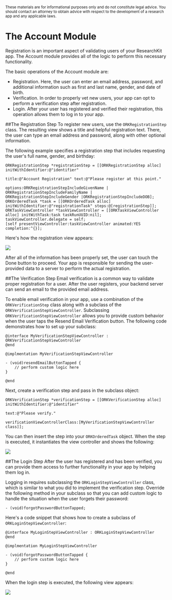 # 
<sub>These materials are for informational purposes only and do not constitute legal advice. You should contact an attorney to obtain advice with respect to the development of a research app and any applicable laws.</sub>

# The Account Module
Registration is an important aspect of validating users of your ResearchKit app. The Account module provides all of the logic to perform this necessary functionality.

The basic operations of the Account module are:

 * Registration. Here, the user can enter an email address, password, and additional information such as first and last name, gender, and date of birth.
 * Verification. In order to properly vet new users, your app can opt to perform a verification step after registration.
 * Login. After your user has registered and verified their registration, this operation allows them to log in to your app.

##The Registration Step
To register new users, use the `ORKRegistrationStep` class. The resulting view shows a title and helpful registration text. There, the user can type an email address and password, along with other optional information.

The following example specifies a registration step that includes requesting the user's full name, gender, and birthday:

    ORKRegistrationStep *registrationStep = [[ORKRegistrationStep alloc] initWithIdentifier:@"identifier"
                                                                                      title:@"Account Registration" text:@"Please register at this point."
                                                                                    options:ORKRegistrationStepIncludeGivenName |                                             ORKRegistrationStepIncludeFamilyName | ORKRegistrationStepIncludeGender |ORKRegistrationStepIncludeDOB];
    ORKOrderedTask *task = [[ORKOrderedTask alloc] initWithIdentifier:@"registrationTask" steps:@[registrationStep]];
    ORKTaskViewController *taskViewController = [[ORKTaskViewController alloc] initWithTask:task taskRunUUID:nil];
    taskViewController.delegate = self;
    [self presentViewController:taskViewController animated:YES completion:^{}];


Here's how the registration view appears:

![](Registration.png)

After all of the information has been properly set, the user can touch the Done button to proceed. Your app is responsible for sending the user-provided data to a server to perform the actual registration.

##The Verification Step
Email verification is a common way to validate proper registration for a user. After the user registers, your backend server can send an email to the provided email address.

To enable email verification in your app, use a combination of the `ORKVerificationStep` class along with a subclass of the `ORKVerificationStepViewController`. Subclassing `ORKVerificationStepViewController` allows you to provide custom behavior when the user taps the Resend Email Verification button. The following code demonstrates how to set up your subclass:

	@interface MyVerificationStepViewController : ORKVerificationStepViewController
	@end

	@implmentation MyVerificationStepViewController

	- (void)resendEmailButtonTapped {
   		// perform custom logic here 
	}

	@end

Next, create a verification step and pass in the subclass object:

    ORKVerificationStep *verificationStep = [[ORKVerificationStep alloc] initWithIdentifier:@"identifier"
                                                                                       text:@"Please verify."
                                                            verificationViewControllerClass:[MyVerificationStepViewController class]];

You can then insert the step into your `ORKOrderedTask` object. When the step is executed, it instantiates the view controller and shows the following:

![](Verification.png)

##The Login Step
After the user has registered and has been verified, you can provide them access to further functionality in your app by helping them log in.

Logging in requires subclassing the `ORKLoginStepViewController` class, which is similar to what you did to implement the verification step. Override the following method in your subclass so that you can add custom logic to handle the situation when the user forgets their password:

	- (void)forgotPasswordButtonTapped;


Here's a code snippet that shows how to create a subclass of `ORKLoginStepViewController`:

	@interface MyLoginStepViewController : ORKLoginStepViewController
	@end

	@implmentation MyLoginStepViewController

	- (void)forgotPasswordButtonTapped {
   		// perform custom logic here 
	}

	@end

When the login step is executed, the following view appears:

![](Login.png)
